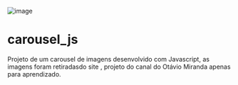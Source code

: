 ![image](https://user-images.githubusercontent.com/97368754/219982247-3f535b11-d631-47d6-adef-e04df3f5432a.png)

# carousel_js

Projeto de um carousel de imagens desenvolvido com Javascript, as imagens foram retiradasdo site , projeto do canal do Otávio Miranda apenas para aprendizado.
